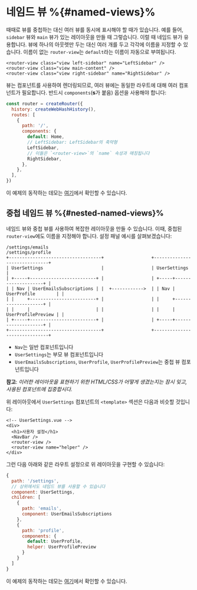 # 네임드 뷰 %{#named-views}%

<VueSchoolLink
  href="https://vueschool.io/lessons/vue-router-4-named-views"
  title="네임드 뷰 사용법 배우기"
/>

때때로 뷰를 중첩하는 대신 여러 뷰를 동시에 표시해야 할 때가 있습니다. 예를 들어, `sidebar` 뷰와 `main` 뷰가 있는 레이아웃을 만들 때 그렇습니다. 이럴 때 네임드 뷰가 유용합니다. 뷰에 하나의 아웃렛만 두는 대신 여러 개를 두고 각각에 이름을 지정할 수 있습니다. 이름이 없는 `router-view`는 `default`라는 이름이 자동으로 부여됩니다.

```vue-html
<router-view class="view left-sidebar" name="LeftSidebar" />
<router-view class="view main-content" />
<router-view class="view right-sidebar" name="RightSidebar" />
```

뷰는 컴포넌트를 사용하여 렌더링되므로, 여러 뷰에는 동일한 라우트에 대해 여러 컴포넌트가 필요합니다. 반드시 `components`(**s**가 붙음) 옵션을 사용해야 합니다:

```js
const router = createRouter({
  history: createWebHashHistory(),
  routes: [
    {
      path: '/',
      components: {
        default: Home,
        // LeftSidebar: LeftSidebar의 축약형
        LeftSidebar,
        // 이들은 `<router-view>`의 `name` 속성과 매칭됩니다
        RightSidebar,
      },
    },
  ],
})
```

이 예제의 동작하는 데모는 [여기](https://codesandbox.io/s/named-views-vue-router-4-examples-rd20l)에서 확인할 수 있습니다.

## 중첩 네임드 뷰 %{#nested-named-views}%

네임드 뷰와 중첩 뷰를 사용하여 복잡한 레이아웃을 만들 수 있습니다. 이때, 중첩된 `router-view`에도 이름을 지정해야 합니다. 설정 패널 예시를 살펴보겠습니다:

```
/settings/emails                                       /settings/profile
+-----------------------------------+                  +------------------------------+
| UserSettings                      |                  | UserSettings                 |
| +-----+-------------------------+ |                  | +-----+--------------------+ |
| | Nav | UserEmailsSubscriptions | |  +------------>  | | Nav | UserProfile        | |
| |     +-------------------------+ |                  | |     +--------------------+ |
| |     |                         | |                  | |     | UserProfilePreview | |
| +-----+-------------------------+ |                  | +-----+--------------------+ |
+-----------------------------------+                  +------------------------------+
```

- `Nav`는 일반 컴포넌트입니다
- `UserSettings`는 부모 뷰 컴포넌트입니다
- `UserEmailsSubscriptions`, `UserProfile`, `UserProfilePreview`는 중첩 뷰 컴포넌트입니다

**참고**: _이러한 레이아웃을 표현하기 위한 HTML/CSS가 어떻게 생겼는지는 잠시 잊고, 사용된 컴포넌트에 집중합시다._

위 레이아웃에서 `UserSettings` 컴포넌트의 `<template>` 섹션은 다음과 비슷할 것입니다:

```vue-html
<!-- UserSettings.vue -->
<div>
  <h1>사용자 설정</h1>
  <NavBar />
  <router-view />
  <router-view name="helper" />
</div>
```

그런 다음 아래와 같은 라우트 설정으로 위 레이아웃을 구현할 수 있습니다:

```js
{
  path: '/settings',
  // 상위에서도 네임드 뷰를 사용할 수 있습니다
  component: UserSettings,
  children: [
    {
      path: 'emails',
      component: UserEmailsSubscriptions
    },
    {
      path: 'profile',
      components: {
        default: UserProfile,
        helper: UserProfilePreview
      }
    }
  ]
}
```

이 예제의 동작하는 데모는 [여기](https://codesandbox.io/s/nested-named-views-vue-router-4-examples-re9yl?&initialpath=%2Fsettings%2Femails)에서 확인할 수 있습니다.